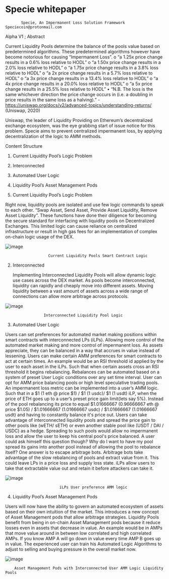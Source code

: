 # Specie whitepaper

           Specie, An Impermanent Loss Solution Framework					    Speciecoin@protonmail.com

Alpha V1 ; Abstract 

Current Liquidity Pools determine the balance of the pools value based on predetermined algorithms. These predetermined algorithms however have become notorious for causing “Impermanent Loss”.
o	“a 1.25x price change results in a 0.6% loss relative to HODL”
o	“a 1.50x price change results in a 2.0% loss relative to HODL”
o	“a 1.75x price change results in a 3.8% loss relative to HODL”
o	“a 2x price change results in a 5.7% loss relative to HODL”
o	“a 3x price change results in a 13.4% loss relative to HODL”
o	“a 4x price change results in a 20.0% loss relative to HODL”
o	“a 5x price change results in a 25.5% loss relative to HODL”
•	“N.B. The loss is the same whichever direction the price change occurs in (i.e. a doubling in price results in the same loss as a halving).” - https://uniswap.org/docs/v2/advanced-topics/understanding-returns/  (Uniswap, 2020)

Uniswap, the leader of Liquidity Providing on Ethereum’s decentralized exchange ecosystem, was the eye grabbing start of issue notice for this problem. Specie aims to prevent centralized impermanent loss, by applying decentralization of the logic to AMM methods.

Content Structure 

1.	Current Liquidity Pool’s Logic Problem
2.	Interconnected
3.	Automated User Logic
4.	Liquidity Pool’s Asset Management Pods 











1.	Current Liquidity Pool’s Logic Problem 


Right now, liquidity pools are isolated and use few logic commands to speak to each other. “Swap Asset, Send Asset, Provide Asset Liquidity, Remove Asset Liquidity”. These functions have done their diligence for becoming the secure standard for interfacing with liquidity pools on Decentralized Exchanges. This limited logic can cause reliance on centralized infrastructure or result in high gas fees for an implementation of complex on-chain logic usage of the DEX. 


![image](https://user-images.githubusercontent.com/69151655/116327466-6fed1300-a78c-11eb-8342-bf6a057fbac2.png)

                       Current Liquidity Pools Smart Contract Logic







2.	Interconnected
 
     Implementing Interconnected Liquidity Pools will allow dynamic logic use cases across the DEX market. As pools become interconnected,  liquidity can rapidly and cheaply move into different assets. Moving liquidity between a vast amount of assets across a wide range of connections can allow more arbitrage across protocols. 

![image](https://user-images.githubusercontent.com/69151655/116327654-e4c04d00-a78c-11eb-94f6-45ea08900b7f.png)


	                 Interconnected Liquidity Pool Logic


3.	Automated User Logic

Users can set preferences for automated market making positions within smart contracts with interconnected LPs (iLPs). Allowing more control of the automated market making and more control of impermanent loss. As assets appreciate, they can be balanced in a way that accrues in value instead of lessening. Users can make certain AMM preferences for smart contracts to act at certain times. An example would be an RSI threshold id applied by the user to each asset in the iLPs. Such that when certain assets cross an RSI threshold it begins rebalancing. Rebalances can be automated based on a system of preset User Logic conditions over any set time interval. User can opt for AMM price balancing pools or high level speculative trading pools. An impermanent loss metric can be implemented into a user’s AMM logic. Such that in a $1 (1 eth @ price $1) / $1 (1 usdc)/ $1 (1 usdt) iLP, when the price of ETH goes up to a user’s preset price gain limit(lets say 5%). Instead of the pool rebalancing its price to equal $1.01666667 (0.96666667 eth @ price $1.05) / $1.01666667 (1.01666667 usdc) / $1.01666667 (1.01666667 usdt) and having to constantly balance it's price out. Users can take advantage of interconnected liquidity pools and spread the price gain to other pools like (wETH/ sETH) or even another stable pool like (USDT / DAI / USDC) as a hedge. Spreading to such pools would allow no impermanent loss and allow the user to keep his central pool's price balanced. A user could ask himself this question though? Why do I want to have my pool spread its gains into another pool instead of allowing the pool to rebalance itself? One answer is to escape arbitrage bots. Arbitrage bots take advantage of the slow rebalancing of pools and extract value from it. This could leave LPs in a price loss and supply loss state. iLPs allow users to take that extractable value out and retain it before attackers can take it.

                             
![image](https://user-images.githubusercontent.com/69151655/116327668-f0137880-a78c-11eb-907f-d6ac8e5d1e76.png)
                             
                             
                            iLPs User preference AMM logic


4.	Liquidity Pool’s Asset Management Pods


Users will now have the ability to govern an automated ecosystem of assets based on their own intuition of the market. This introduces a new concept of Asset Management pods that allow arbitrage strategies. Liquidity Pools benefit from being in on-chain Asset Management pods because it reduce losses even in assets that decrease in value. An example would be in AMPs that move value around in between low correlated and high correlated AMPs. If you know AMP A will go down in value every time AMP B goes up in value. The experienced user can train his Automated Logic Algorithms to adjust to selling and buying pressure in the overall market now. 
			

![image](https://user-images.githubusercontent.com/69151655/116327732-0cafb080-a78d-11eb-93f4-e2ceadc2280d.png)


		Asset Management Pods with Interconnected User AMM Logic Liquidity Pools

